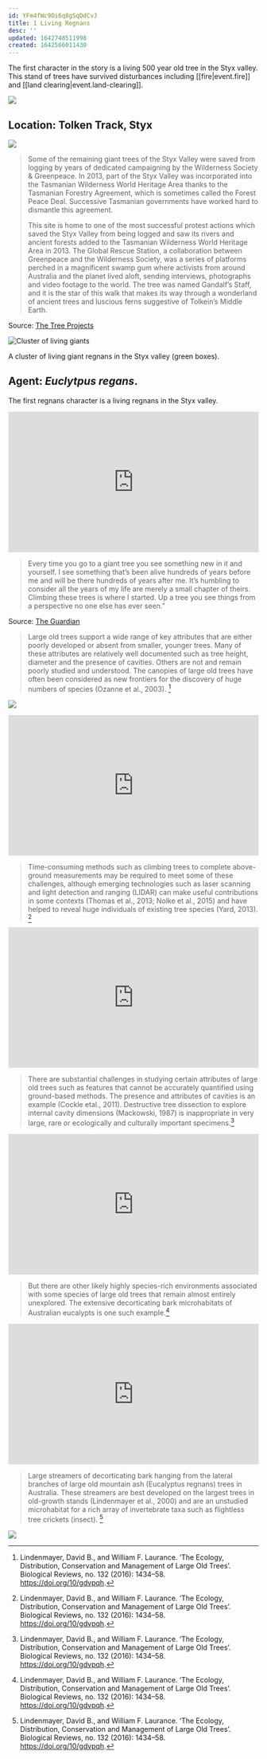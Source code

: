 ```yaml
---
id: YFm4fWc9Oi6q8gSqDdCvJ
title: 1 Living Regnans
desc: ''
updated: 1642748511998
created: 1642566011430
---
```

The first character in the story is a living 500 year old tree in the Styx valley. This stand of trees have survived disturbances including [[fire|event.fire]] and [[land clearing|event.land-clearing]].

![](assets/images/styx/IMG_6681-Pano-Edit.jpg)

## Location: Tolken Track, Styx

![](assets/images/2021-10-20-15-40-56.png)

>Some of the remaining giant trees of the Styx Valley were saved from logging by years of dedicated campaigning by the Wilderness Society & Greenpeace. In 2013, part of the Styx Valley was incorporated into the Tasmanian Wilderness World Heritage Area thanks to the Tasmanian Forestry Agreement, which is sometimes called the Forest Peace Deal. Successive Tasmanian governments have worked hard to dismantle this agreement.
>
>This site is home to one of the most successful protest actions which saved the Styx Valley from being logged and saw its rivers and ancient forests added to the Tasmanian Wilderness World Heritage Area in 2013. The Global Rescue Station, a collaboration between Greenpeace and the Wilderness Society, was a series of platforms perched in a magnificent swamp gum where activists from around Australia and the planet lived aloft, sending interviews, photographs and video footage to the world. The tree was named Gandalf’s Staff, and it is the star of this walk that makes its way through a wonderland of ancient trees and luscious ferns suggestive of Tolkein’s Middle Earth. 

Source: [The Tree Projects](https://www.thetreeprojects.com/styx-valley)

![Cluster of living giants](assets/images/styx/cluster.png)



A cluster of living giant regnans in the Styx valley (green boxes).

## Agent: _Euclytpus regans_.

The first regnans character is a living regnans in the Styx valley.

<div style="width:100%;height:0;padding-bottom:56%;position:relative;"><iframe src="https://giphy.com/embed/rL49PB6EQNIGmJPo5s" width="100%" height="100%" style="position:absolute" frameBorder="0" class="giphy-embed" allowFullScreen></iframe></div><p><a href="https://giphy.com/gifs/rL49PB6EQNIGmJPo5s"></a></p>

>Every time you go to a giant tree you see something new in it and yourself. I see something that’s been alive hundreds of years before me and will be there hundreds of years after me. It’s humbling to consider all the years of my life are merely a small chapter of theirs. Climbing these trees is where I started. Up a tree you see things from a perspective no one else has ever seen.”

Source: [The Guardian](https://www.theguardian.com/environment/2019/dec/15/tasmanias-flowering-giants-we-will-never-see-such-trees-again)

>Large old trees support a wide range of key attributes that are either poorly developed or absent from smaller, younger trees. Many of these attributes are relatively well documented such as tree height, diameter and the presence of cavities. Others are not and remain poorly studied and understood.  The canopies of large old trees have often been considered as new frontiers for the discovery of huge numbers of species (Ozanne et al., 2003). [^1]

![](/assets/images/2021-10-20-15-40-56.png)

<div style="width:100%;height:0;padding-bottom:56%;position:relative;"><iframe src="https://giphy.com/embed/Zk4060qnHL1t0lNHHc" width="100%" height="100%" style="position:absolute" frameBorder="0" class="giphy-embed" allowFullScreen></iframe></div><p><a href="https://giphy.com/gifs/Zk4060qnHL1t0lNHHc"></a></p>

>Time-consuming methods such as climbing trees to complete above-ground measurements may be required to meet some of these challenges, although emerging technologies such as laser scanning and light detection and ranging (LIDAR) can make useful contributions in some contexts (Thomas et al., 2013; Nolke et al., 2015) and have helped to reveal huge individuals of existing tree species (Yard, 2013). [^1]

<div style="width:100%;height:0;padding-bottom:56%;position:relative;"><iframe src="https://www.julianrutten.com/testLand/testLand/styx2.html" width="100%" height="100%" style="position:absolute" frameBorder="0" class="giphy-embed" allowFullScreen></iframe></div><p><a href="https://giphy.com/gifs/M956BmAVGuDTiqE1OW"></a></p>

>There are substantial challenges in studying certain attributes of large old trees such as features that cannot be accurately quantified using ground-based methods. The presence and attributes of cavities is an example (Cockle etal., 2011). Destructive tree dissection to explore internal cavity dimensions (Mackowski, 1987) is inappropriate in very large, rare or ecologically and culturally important specimens.[^1]

<div style="width:100%;height:0;padding-bottom:56%;position:relative;"><iframe src="https://giphy.com/embed/M956BmAVGuDTiqE1OW" width="100%" height="100%" style="position:absolute" frameBorder="0" class="giphy-embed" allowFullScreen></iframe></div><p><a href="https://giphy.com/gifs/M956BmAVGuDTiqE1OW"></a></p>

>But there are other likely highly species-rich environments associated with some species of large old trees that remain almost entirely unexplored. The extensive decorticating bark microhabitats of Australian eucalypts is one such example.[^1]

<div style="width:100%;height:0;padding-bottom:56%;position:relative;"><iframe src="https://giphy.com/embed/hfRbyyF1l7ksUfiRme" width="100%" height="100%" style="position:absolute" frameBorder="0" class="giphy-embed" allowFullScreen></iframe></div><p><a href="https://giphy.com/gifs/hfRbyyF1l7ksUfiRme"></a></p>

>Large streamers of decorticating bark hanging from the lateral branches of large old mountain ash (Eucalyptus regnans) trees in Australia. These streamers are best developed on the largest trees in old-growth stands (Lindenmayer et al., 2000) and are an unstudied microhabitat for a rich array of invertebrate taxa such as flightless tree crickets (insect). [^1]

![](assets/images/styx/styx-1-3.jpg)


[^1]: Lindenmayer, David B., and William F. Laurance. ‘The Ecology, Distribution, Conservation and Management of Large Old Trees’. Biological Reviews, no. 132 (2016): 1434–58. https://doi.org/10/gdvpqh.
